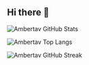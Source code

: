 ## Hi there 👋

<!--
**ambertav/ambertav** is a ✨ _special_ ✨ repository because its `README.md` (this file) appears on your GitHub profile.

Here are some ideas to get you started:

- 🔭 I’m currently working on ...
- 🌱 I’m currently learning ...
- 👯 I’m looking to collaborate on ...
- 🤔 I’m looking for help with ...
- 💬 Ask me about ...
- 📫 How to reach me: ...
- 😄 Pronouns: ...
- ⚡ Fun fact: ...
-->

![Ambertav GitHub Stats](https://github-readme-stats-ambertavs-projects.vercel.app/api?username=ambertav&custom_title=Amber%20Taveras'%20GitHub%20Stats&theme=shadow_red)


![Ambertav Top Langs](https://github-readme-stats-ambertavs-projects.vercel.app/api/top-langs/?username=ambertav&hide=ejs,html,css,mako,procfile,scss&theme=shadow_red)

![Ambertav GitHub Streak](https://github-readme-streak-stats-1-nine.vercel.app?user=ambertav&theme=shadow-red&)
